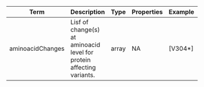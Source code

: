 |Term | Description | Type | Properties | Example | Enum|
| ---| ---| ---| ---| ---| --- |
| aminoacidChanges | Lisf of change(s) at aminoacid level for protein affecting variants. | array | NA | [V304*] | NA|
